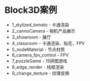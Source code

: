 # Block3D案例

- 1_stylized_tomato - 卡通渲染 
- 2_cannoCamera - 相机产品展示
- 3_showroom - 展厅
- 4_classroom - 卡通渲染、贴花、FPV
- 5_nodeMaterial - 节点材质
- 6_camera_fpv_control - FPV
- 7_puzzleGame - 15拼图游戏
- 8_edge_render - 线框渲染
- 9_change_texture - 纹理变换

